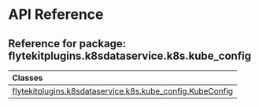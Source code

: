 # API Reference

## Reference for package: flytekitplugins.k8sdataservice.k8s.kube_config

| Classes  |
| :------------- |
| [flytekitplugins.k8sdataservice.k8s.kube_config.KubeConfig](flytekitplugins_k8sdataservice_k8s_kube_config_kubeconfig) |
